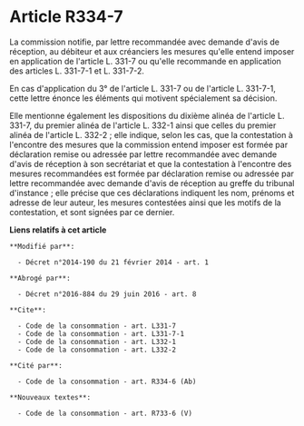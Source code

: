 # Article R334-7

La commission notifie, par lettre recommandée avec demande d'avis de réception, au débiteur et aux créanciers les mesures
qu'elle entend imposer en application de l'article L. 331-7 ou qu'elle recommande en application des articles L. 331-7-1 et
L. 331-7-2. 

En cas d'application du 3° de l'article L. 331-7 ou de l'article L. 331-7-1, cette lettre énonce les éléments qui motivent
spécialement sa décision. 

Elle mentionne également les dispositions du dixième alinéa de l'article L. 331-7, du premier alinéa de l'article L. 332-1
ainsi que celles du premier alinéa de l'article L. 332-2 ; elle indique, selon les cas, que la contestation à l'encontre des
mesures que la commission entend imposer est formée par déclaration remise ou adressée par lettre recommandée avec demande
d'avis de réception à son secrétariat et que la contestation à l'encontre des mesures recommandées est formée par déclaration
remise ou adressée par lettre recommandée avec demande d'avis de réception au greffe du tribunal d'instance ; elle précise
que ces déclarations indiquent les nom, prénoms et adresse de leur auteur, les mesures contestées ainsi que les motifs de la
contestation, et sont signées par ce dernier.

**Liens relatifs à cet article**

	**Modifié par**:

	  - Décret n°2014-190 du 21 février 2014 - art. 1

	**Abrogé par**:

	  - Décret n°2016-884 du 29 juin 2016 - art. 8

	**Cite**:

	  - Code de la consommation - art. L331-7
	  - Code de la consommation - art. L331-7-1
	  - Code de la consommation - art. L332-1
	  - Code de la consommation - art. L332-2

	**Cité par**:

	  - Code de la consommation - art. R334-6 (Ab)

	**Nouveaux textes**:

	  - Code de la consommation - art. R733-6 (V)
